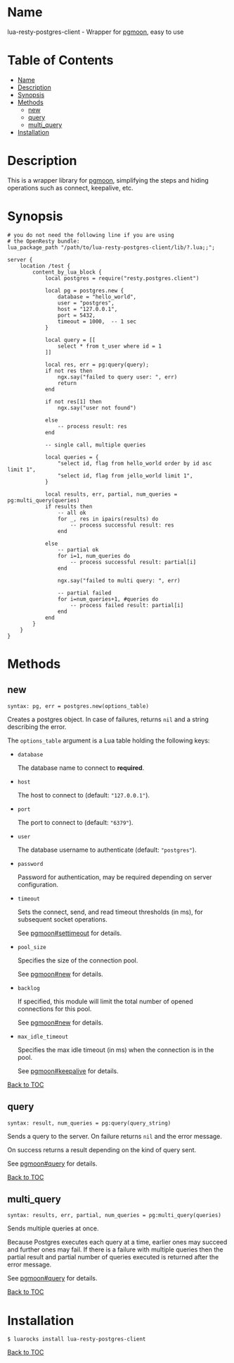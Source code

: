 # Name

lua-resty-postgres-client - Wrapper for [pgmoon](https://github.com/leafo/pgmoon), easy to use

# Table of Contents

- [Name](https://github.com/RunnningPig/lua-resty-postgres-client#name)
- [Description](https://github.com/RunnningPig/lua-resty-postgres-client#description)
- [Synopsis](https://github.com/RunnningPig/lua-resty-postgres-client#synopsis)
- [Methods](https://github.com/RunnningPig/lua-resty-postgres-client#methods)
  - [new](https://github.com/RunnningPig/lua-resty-postgres-client#new)
  - [query](https://github.com/RunnningPig/lua-resty-postgres-client#query)
  - [multi_query](https://github.com/RunnningPig/lua-resty-postgres-client#multi_query)
- [Installation](https://github.com/RunnningPig/lua-resty-postgres-client#installation)

# Description

This is a wrapper library for [pgmoon](https://github.com/leafo/pgmoon), simplifying the steps and hiding operations such as connect, keepalive, etc.

# Synopsis

```nginx
# you do not need the following line if you are using
# the OpenResty bundle:
lua_package_path "/path/to/lua-resty-postgres-client/lib/?.lua;;";

server {
    location /test {
        content_by_lua_block {
            local postgres = require("resty.postgres.client")

            local pg = postgres.new {
                database = "hello_world",
                user = "postgres",
                host = "127.0.0.1",
                port = 5432,
                timeout = 1000,  -- 1 sec
            }

            local query = [[
                select * from t_user where id = 1
            ]]

            local res, err = pg:query(query);
            if not res then
                ngx.say("failed to query user: ", err)
                return
            end

            if not res[1] then
                ngx.say("user not found")

            else
                -- process result: res
            end

            -- single call, multiple queries

            local queries = {
                "select id, flag from hello_world order by id asc limit 1",
                "select id, flag from jello_world limit 1",
            }

            local results, err, partial, num_queries = pg:multi_query(queries)
            if results then
                -- all ok
                for _, res in ipairs(results) do
                    -- process successful result: res
                end

            else
                -- partial ok
                for i=1, num_queries do
                    -- process successful result: partial[i]
                end

                ngx.say("failed to multi query: ", err)

                -- partial failed
                for i=num_queries+1, #queries do
                    -- process failed result: partial[i]
                end
            end
        }
    }
}
```

# Methods

## new

`syntax: pg, err = postgres.new(options_table)`

Creates a postgres object. In case of failures, returns `nil` and a string describing the error.

The `options_table` argument is a Lua table holding the following keys:

* `database`
  
  The database name to connect to **required**.
- `host`
  
  The host to connect to (default: `"127.0.0.1"`).
* `port`
  
  The port to connect to (default: `"6379"`).

* `user`
  
  The database username to authenticate (default: `"postgres"`).

* `password`
  
  Password for authentication, may be required depending on server configuration.

* `timeout`
  
  Sets the connect, send, and read timeout thresholds (in ms), for subsequent socket operations.
  
  See [pgmoon#settimeout](https://github.com/leafo/pgmoon#postgressettimeouttime) for details.

* `pool_size`
  
  Specifies the size of the connection pool.
  
  See [pgmoon#new](https://github.com/leafo/pgmoon#newoptions) for details.

* `backlog`
  
  If specified, this module will limit the total number of opened connections for this pool. 
  
  See [pgmoon#new](https://github.com/leafo/pgmoon#newoptions) for details.

* `max_idle_timeout`
  
  Specifies the max idle timeout (in ms) when the connection is in the pool.
  
  See [pgmoon#keepalive](https://github.com/leafo/pgmoon#success-err--postgreskeepalive) for details.

[Back to TOC](https://github.com/RunnningPig/lua-resty-postgres-client#table-of-contents)

## query

`syntax: result, num_queries = pg:query(query_string)`

Sends a query to the server. On failure returns `nil` and the error message.

On success returns a result depending on the kind of query sent.

See [pgmoon#query](https://github.com/leafo/pgmoon#result-num_queries--postgresqueryquery_string) for details.

[Back to TOC](https://github.com/RunnningPig/lua-resty-postgres-client#table-of-contents)

## multi_query

`syntax: results, err, partial, num_queries = pg:multi_query(queries)`

Sends multiple queries at once. 

Because Postgres executes each query at a time, earlier ones may succeed and further ones may fail. If there is a failure with multiple queries then the partial result and partial number of queries executed is returned after the error message.

See [pgmoon#query](https://github.com/leafo/pgmoon#result-num_queries--postgresqueryquery_string) for details.

[Back to TOC](https://github.com/RunnningPig/lua-resty-postgres-client#table-of-contents)

# Installation

```shell
$ luarocks install lua-resty-postgres-client
```

[Back to TOC](https://github.com/RunnningPig/lua-resty-postgres-client#table-of-contents)
